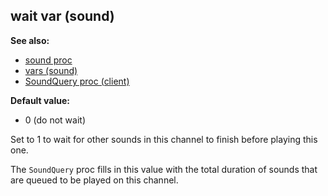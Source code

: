 ## wait var (sound)
**See also:**
*   [sound proc](/proc/sound)
*   [vars (sound)](/sound/var)
*   [SoundQuery proc (client)](/client/proc/SoundQuery)
<!-- -->
**Default value:**
*   0 (do not wait)


Set to 1 to wait for other sounds in this channel to finish
before playing this one. 

The `SoundQuery` proc fills in this
value with the total duration of sounds that are queued to be played on
this channel.